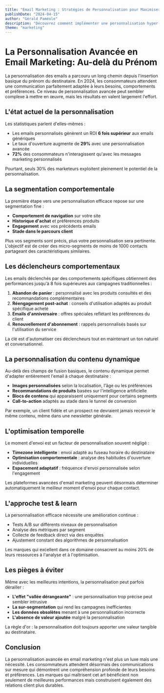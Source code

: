 ```yaml
---
title: "Email Marketing : Stratégies de Personnalisation pour Maximiser l'Engagement"
publishDate: "2024-04-15"
author: "Gérald Paméole"
description: "Découvrez comment implémenter une personnalisation hyper-ciblée dans vos campagnes d'email marketing pour augmenter significativement vos taux d'ouverture et de conversion."
theme: "marketing"
---
```


# La Personnalisation Avancée en Email Marketing: Au-delà du Prénom

La personnalisation des emails a parcouru un long chemin depuis l'insertion basique du prénom du destinataire. En 2024, les consommateurs attendent une communication parfaitement adaptée à leurs besoins, comportements et préférences. Ce niveau de personnalisation avancée peut sembler complexe à mettre en œuvre, mais les résultats en valent largement l'effort.

## L'état actuel de la personnalisation

Les statistiques parlent d'elles-mêmes :

- Les emails personnalisés génèrent un ROI **6 fois supérieur** aux emails génériques
- Le taux d'ouverture augmente de **29%** avec une personnalisation avancée
- **72%** des consommateurs n'interagissent qu'avec les messages marketing personnalisés

Pourtant, seuls 30% des marketeurs exploitent pleinement le potentiel de la personnalisation.

## La segmentation comportementale

La première étape vers une personnalisation efficace repose sur une segmentation fine :

- **Comportement de navigation** sur votre site
- **Historique d'achat** et préférences produits
- **Engagement** avec vos précédents emails
- **Stade dans le parcours client**

Plus vos segments sont précis, plus votre personnalisation sera pertinente. L'objectif est de créer des micro-segments de moins de 1000 contacts partageant des caractéristiques similaires.

## Les déclencheurs comportementaux

Les emails déclenchés par des comportements spécifiques obtiennent des performances jusqu'à 8 fois supérieures aux campagnes traditionnelles :

1. **Abandon de panier** : personnalisé avec les produits consultés et des recommandations complémentaires
2. **Réengagement post-achat** : conseils d'utilisation adaptés au produit spécifique acheté
3. **Emails d'anniversaire** : offres spéciales reflétant les préférences du client
4. **Renouvellement d'abonnement** : rappels personnalisés basés sur l'utilisation du service

La clé est d'automatiser ces déclencheurs tout en maintenant un ton naturel et conversationnel.

## La personnalisation du contenu dynamique

Au-delà des champs de fusion basiques, le contenu dynamique permet d'adapter entièrement l'email à chaque destinataire :

- **Images personnalisées** selon la localisation, l'âge ou les préférences
- **Recommandations de produits** basées sur l'intelligence artificielle
- **Blocs de contenu** qui apparaissent uniquement pour certains segments
- **Call-to-action** adaptés au stade dans le tunnel de conversion

Par exemple, un client fidèle et un prospect ne devraient jamais recevoir le même contenu, même dans une newsletter générale.

## L'optimisation temporelle

Le moment d'envoi est un facteur de personnalisation souvent négligé :

- **Timezone intelligente** : envoi adapté au fuseau horaire du destinataire
- **Optimisation comportementale** : analyse des habitudes d'ouverture individuelles
- **Espacement adaptatif** : fréquence d'envoi personnalisée selon l'engagement

Les plateformes avancées d'email marketing peuvent désormais déterminer automatiquement le meilleur moment d'envoi pour chaque contact.

## L'approche test & learn

La personnalisation efficace nécessite une amélioration continue :

- Tests A/B sur différents niveaux de personnalisation
- Analyse des métriques par segment
- Collecte de feedback direct via des enquêtes
- Ajustement constant des algorithmes de personnalisation

Les marques qui excellent dans ce domaine consacrent au moins 20% de leurs ressources à l'analyse et à l'optimisation.

## Les pièges à éviter

Même avec les meilleures intentions, la personnalisation peut parfois dérailler :

- **L'effet "vallée dérangeante"** : une personnalisation trop précise peut sembler intrusive
- **La sur-segmentation** qui rend les campagnes inefficientes
- **Les données obsolètes** menant à une personnalisation incorrecte
- **L'absence de valeur ajoutée** malgré la personnalisation

La règle d'or : la personnalisation doit toujours apporter une valeur tangible au destinataire.

## Conclusion

La personnalisation avancée en email marketing n'est plus un luxe mais une nécessité. Les consommateurs attendent désormais des communications sur mesure qui démontrent une compréhension profonde de leurs besoins et préférences. Les marques qui maîtrisent cet art bénéficient non seulement de meilleures performances mais construisent également des relations client plus durables.
